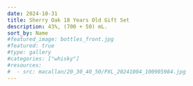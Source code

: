 ```yaml
---
date: 2024-10-31
title: Sherry Oak 18 Years Old Gift Set
description: 43%, (700 + 50) mL.
sort_by: Name
#featured_image: bottles_front.jpg
#featured: true
#type: gallery
#categories: ["whisky"]
#resources:
#  - src: macallan/20_30_40_50/PXL_20241004_100905984.jpg
---
```

